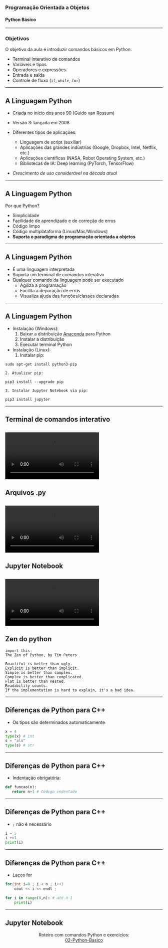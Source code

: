 ### Programação Orientada a Objetos
#### Python Básico
--- 

### Objetivos

O objetivo da aula é introduzir comandos básicos em Python:
 - Terminal interativo de comandos
 - Variáveis e tipos
 - Operadores e expressões
 - Entrada e saída
 - Controle de fluxo (`if`, `while`, `for`)
 ---

## A Linguagem Python

- Criada no início dos anos 90 (Guido van Rossum) 

- Versão 3: lançada em 2008

- Diferentes tipos de aplicações:
    - Linguagem de script (auxiliar)
    - Aplicações das grandes indústrias  (Google, Dropbox, Intel, Netflix, etc.)
    - Aplicações científicas (NASA, Robot Operating System, etc.)
    - Bibliotecas de IA: Deep learning (PyTorch, TensorFlow)
- _Crescimento de uso considerável na década atual_
 ---

## A Linguagem Python

Por que Python?

- Simplicidade
- Facilidade de aprendizado e de correção de erros
- Código limpo
- Código multiplataforma (Linux/Mac/Windows)
- **Suporta o paradigma de programação orientada a objetos**
---

## A Linguagem Python

- É uma linguagem interpretada
- Suporta um terminal de comandos interativo
- Qualquer comando da linguagem pode ser executado
    - Agiliza a programação
    - Facilita a depuração de erros
    - Visualiza ajuda das funções/classes declaradas
---

## A Linguagem Python

- Instalação (Windows):
    1. Baixar a distribuição [Anaconda](https://repo.anaconda.com/archive/Anaconda3-2020.11-Windows-x86.exe) para Python
    2. Instalar a distribuição
    3. Executar terminal Python
- Instalação (Linux):
    1. Instalar pip:
```shell
sudo apt-get install python3-pip
```
    2. Atualizar pip:
```shell
pip3 install --upgrade pip
```
    3. Instalar Jupyter Notebook via pip:
```shell
pip3 install jupyter
```
---

## Terminal de comandos interativo
<video data-autoplay src="./img/terminal.mp4"></video>
---

## Arquivos .py
<video data-autoplay src="./img/exec.mp4"></video>
---

## Jupyter Notebook
<video data-autoplay src="./img/jupyter.mp4"></video>
---

## Zen do python

```
import this
The Zen of Python, by Tim Peters

Beautiful is better than ugly.
Explicit is better than implicit.
Simple is better than complex.
Complex is better than complicated.
Flat is better than nested.
Readability counts.
If the implementation is hard to explain, it's a bad idea.
```
---

## Diferenças de Python para C++

 - Os tipos são determinados automaticamente

 ```python
 x = 4 
 type(x) # int
 s = "alo"
 type(s) # str

 ```
---

## Diferenças de Python para C++

 - Indentação obrigatória: 

 ```python
 def funcao(n):
    return n+1 # Código indentado 
 ```
---

## Diferenças de Python para C++

 - `;` não é necessário

 ```python
 i = 5
 i +=1
 print(i)
 ```
---

## Diferenças de Python para C++

 - Laços for

```cpp
for(int i=0 ; i < n ; i++)
    cout << i << endl ;
```

```python
for i in range(0,n): # até n-1
    print(i)
```
---

## Jupyter Notebook

<div style="text-align:center">
Roteiro com comandos Python e exercícios:<br>
<a href="02-Python-Basico.ipynb">02-Python-Basico</a>
</div>
